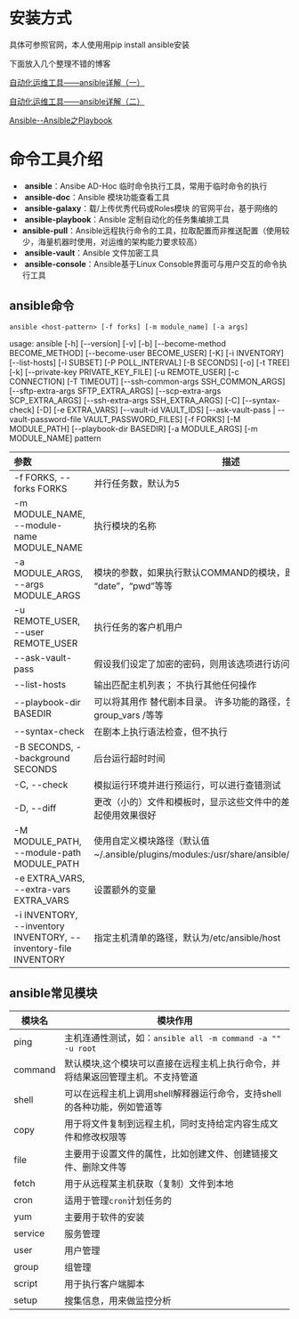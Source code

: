 # 安装方式

具体可参照官网，本人使用用pip install ansible安装

下面放入几个整理不错的博客

 [自动化运维工具——ansible详解（一）](https://www.cnblogs.com/keerya/p/7987886.html) 

 [自动化运维工具——ansible详解（二）](https://www.cnblogs.com/keerya/p/8004566.html) 

[ Ansible--Ansible之Playbook](https://www.cnblogs.com/yanjieli/p/10969299.html)

# 命令工具介绍

- ​    **ansible**：Ansibe AD-Hoc 临时命令执行工具，常用于临时命令的执行
- ​    **ansible-doc**：Ansible 模块功能查看工具
- ​    **ansible-galaxy**：载/上传优秀代码或Roles模块 的官网平台，基于网络的
- ​    **ansible-playbook**：Ansible 定制自动化的任务集编排工具
- ​    **ansible-pull**：Ansible远程执行命令的工具，拉取配置而非推送配置（使用较少，海量机器时使用，对运维的架构能力要求较高）
- ​    **ansible-vault**：Ansible 文件加密工具
- ​    **ansible-console**：Ansible基于Linux Consoble界面可与用户交互的命令执行工具

## ansible命令

    ansible <host-pattern> [-f forks] [-m module_name] [-a args]
   usage: ansible [-h] [--version] [-v] [-b] [--become-method BECOME_METHOD]
               [--become-user BECOME_USER] [-K] [-i INVENTORY] [--list-hosts]
               [-l SUBSET] [-P POLL_INTERVAL] [-B SECONDS] [-o] [-t TREE] [-k]
               [--private-key PRIVATE_KEY_FILE] [-u REMOTE_USER]
               [-c CONNECTION] [-T TIMEOUT]
               [--ssh-common-args SSH_COMMON_ARGS]
               [--sftp-extra-args SFTP_EXTRA_ARGS]
               [--scp-extra-args SCP_EXTRA_ARGS]
               [--ssh-extra-args SSH_EXTRA_ARGS] [-C] [--syntax-check] [-D]
               [-e EXTRA_VARS] [--vault-id VAULT_IDS]
               [--ask-vault-pass | --vault-password-file VAULT_PASSWORD_FILES]
               [-f FORKS] [-M MODULE_PATH] [--playbook-dir BASEDIR]
               [-a MODULE_ARGS] [-m MODULE_NAME]
               pattern

| 参数                                                         | 描述                                                         |
| :----------------------------------------------------------- | ------------------------------------------------------------ |
| -f FORKS, --forks FORKS                                      | 并行任务数，默认为5                                          |
| -m MODULE_NAME, --module-name MODULE_NAME                    | 执行模块的名称                                               |
| -a MODULE_ARGS, --args MODULE_ARGS                           | 模块的参数，如果执行默认COMMAND的模块，即是命令参数，如： “date”，“pwd”等等 |
| -u REMOTE_USER, --user REMOTE_USER                           | 执行任务的客户机用户                                         |
| --ask-vault-pass                                             | 假设我们设定了加密的密码，则用该选项进行访问                 |
| --list-hosts                                                 | 输出匹配主机列表； 不执行其他任何操作                        |
| --playbook-dir BASEDIR                                       | 可以将其用作 替代剧本目录。 许多功能的路径，包括角色/ group_vars /等等 |
| --syntax-check                                               | 在剧本上执行语法检查，但不执行                               |
| -B SECONDS, --background SECONDS                             | 后台运行超时时间                                             |
| -C, --check                                                  | 模拟运行环境并进行预运行，可以进行查错测试                   |
| -D, --diff                                                   | 更改（小的）文件和模板时，显示这些文件中的差异； 与--check一起使用效果很好 |
| -M MODULE_PATH, --module-path MODULE_PATH                    | 使用自定义模块路径（默认值~/.ansible/plugins/modules:/usr/share/ansible/plugins/modules） |
| -e EXTRA_VARS, --extra-vars EXTRA_VARS                       | 设置额外的变量                                               |
| -i INVENTORY, --inventory INVENTORY, --inventory-file INVENTORY | 指定主机清单的路径，默认为/etc/ansible/host                  |

## ansible常见模块

| 模块名  | 模块作用                                                     |
| ------- | ------------------------------------------------------------ |
| ping    | 主机连通性测试，如：`ansible all -m command -a "" -u root`   |
| command | 默认模块,这个模块可以直接在远程主机上执行命令，并将结果返回管理主机。不支持管道 |
| shell   | 可以在远程主机上调用shell解释器运行命令，支持shell的各种功能，例如管道等 |
| copy    | 用于将文件复制到远程主机，同时支持给定内容生成文件和修改权限等 |
| file    | 主要用于设置文件的属性，比如创建文件、创建链接文件、删除文件等 |
| fetch   | 用于从远程某主机获取（复制）文件到本地                       |
| cron    | 适用于管理`cron`计划任务的                                   |
| yum     | 主要用于软件的安装                                           |
| service | 服务管理                                                     |
| user    | 用户管理                                                     |
| group   | 组管理                                                       |
| script  | 用于执行客户端脚本                                           |
| setup   | 搜集信息，用来做监控分析                                     |